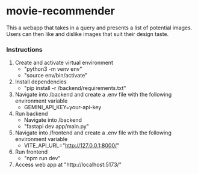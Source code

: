 # movie-recommender

This a webapp that takes in a query and presents a list of potential images. Users can then like and dislike images that suit their design taste.

### Instructions
1. Create and activate virtual environment
    - "python3 -m venv env" 
    - "source env/bin/activate" 
2. Install dependencies
    - "pip install -r /backend/requirements.txt"
3. Navigate into /backend and create a .env file with the following environment variable
    - GEMINI_API_KEY=your-api-key
3. Run backend
    - Navigate into /backend
    - "fastapi dev app/main.py"
4. Navigate into /frontend and create a .env file with the following environment variable
    - VITE_API_URL="http://127.0.0.1:8000/"
5. Run frontend
    - "npm run dev"
6. Access web app at "http://localhost:5173/"